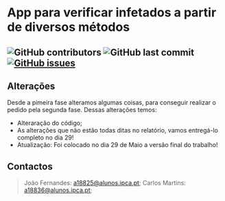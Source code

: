 
# App para verificar infetados a partir de diversos métodos
## <img alt="GitHub contributors" src="https://img.shields.io/github/contributors/DeaL3R355/18825_18836_LP2">   <img alt="GitHub last commit" src="https://img.shields.io/github/last-commit/DeaL3R355/18825_18836_LP2">  <a href="https://github.com/DeaL3R355/18825_18836_LP2/issues"><img alt="GitHub issues" src="https://img.shields.io/github/issues/DeaL3R355/18825_18836_LP2"></a>

## Alterações
Desde a pimeira fase alteramos algumas coisas, para conseguir realizar o pedido pela segunda fase. Dessas alterações temos:
* Alteraração do código;
* As alterações que não estão todas ditas no relatório, vamos entregá-lo completo no dia 29!
* Atualização: Foi colocado no dia 29 de Maio a versão final do trabalho!


## Contactos
>João Fernandes: a18825@alunos.ipca.pt;
>Carlos Martins: a18836@alunos.ipca.pt;
